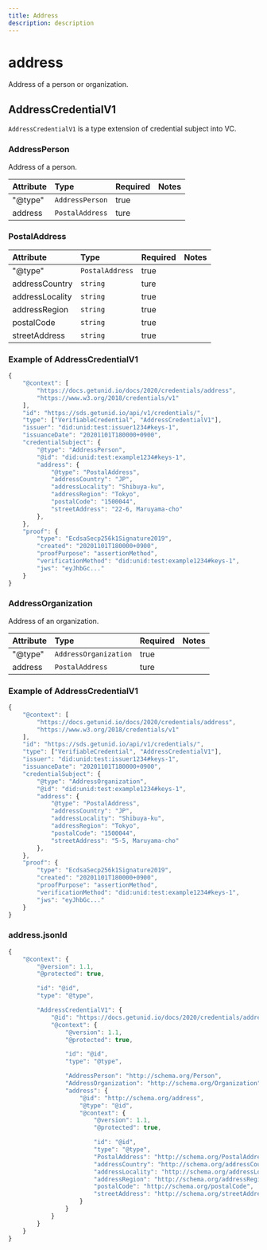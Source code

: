 ```yaml
---
title: Address
description: description
---
```


# address

Address of a person or organization.

## AddressCredentialV1

`AddressCredentialV1` is a type extension of credential subject into VC.

### AddressPerson

Address of a person.

| Attribute | Type | Required | Notes |
| :--- | :--- | :--- | :--- |
| "@type" | `AddressPerson` | true |  |
| address | `PostalAddress` | ture |  |

### PostalAddress

| Attribute | Type | Required | Notes |
| :--- | :--- | :--- | :--- |
| "@type" | `PostalAddress` | true |  |
| addressCountry | `string` | ture |  |
| addressLocality | `string` | true |  |
| addressRegion | `string` | true |  |
| postalCode | `string` | true |  |
| streetAddress | `string` | true |  |

### Example of AddressCredentialV1

```javascript
{
    "@context": [
        "https://docs.getunid.io/docs/2020/credentials/address",
        "https://www.w3.org/2018/credentials/v1"
    ],
    "id": "https://sds.getunid.io/api/v1/credentials/",
    "type": ["VerifiableCredential", "AddressCredentialV1"],
    "issuer": "did:unid:test:issuer1234#keys-1",
    "issuanceDate": "20201101T180000+0900",
    "credentialSubject": {
        "@type": "AddressPerson",
        "@id": "did:unid:test:example1234#keys-1",
        "address": {
            "@type": "PostalAddress",
            "addressCountry": "JP",
            "addressLocality": "Shibuya-ku",
            "addressRegion": "Tokyo",
            "postalCode": "1500044",
            "streetAddress": "22-6, Maruyama-cho"
        },
    },
    "proof": {
        "type": "EcdsaSecp256k1Signature2019",
        "created": "20201101T180000+0900",
        "proofPurpose": "assertionMethod",
        "verificationMethod": "did:unid:test:example1234#keys-1",
        "jws": "eyJhbGc..."
    }
}
```

### AddressOrganization

Address of an organization.

| Attribute | Type | Required | Notes |
| :--- | :--- | :--- | :--- |
| "@type" | `AddressOrganization` | true |  |
| address | `PostalAddress` | ture |  |

### Example of AddressCredentialV1

```javascript
{
    "@context": [
        "https://docs.getunid.io/docs/2020/credentials/address",
        "https://www.w3.org/2018/credentials/v1"
    ],
    "id": "https://sds.getunid.io/api/v1/credentials/",
    "type": ["VerifiableCredential", "AddressCredentialV1"],
    "issuer": "did:unid:test:issuer1234#keys-1",
    "issuanceDate": "20201101T180000+0900",
    "credentialSubject": {
        "@type": "AddressOrganization",
        "@id": "did:unid:test:example1234#keys-1",
        "address": {
            "@type": "PostalAddress",
            "addressCountry": "JP",
            "addressLocality": "Shibuya-ku",
            "addressRegion": "Tokyo",
            "postalCode": "1500044",
            "streetAddress": "5-5, Maruyama-cho"
        },
    },
    "proof": {
        "type": "EcdsaSecp256k1Signature2019",
        "created": "20201101T180000+0900",
        "proofPurpose": "assertionMethod",
        "verificationMethod": "did:unid:test:example1234#keys-1",
        "jws": "eyJhbGc..."
    }
}
```

### address.jsonld

```javascript
{
    "@context": {
        "@version": 1.1,
        "@protected": true,

        "id": "@id",
        "type": "@type",

        "AddressCredentialV1": {
            "@id": "https://docs.getunid.io/docs/2020/credentials/address#AddressCredentialV1",
            "@context": {
                "@version": 1.1,
                "@protected": true,

                "id": "@id",
                "type": "@type",

                "AddressPerson": "http://schema.org/Person",
                "AddressOrganization": "http://schema.org/Organization",
                "address": {
                    "@id": "http://schema.org/address",
                    "@type": "@id",
                    "@context": {
                        "@version": 1.1,
                        "@protected": true,

                        "id": "@id",
                        "type": "@type",
                        "PostalAddress": "http://schema.org/PostalAddress",
                        "addressCountry": "http://schema.org/addressCountry",
                        "addressLocality": "http://schema.org/addressLocality",
                        "addressRegion": "http://schema.org/addressRegion",
                        "postalCode": "http://schema.org/postalCode",
                        "streetAddress": "http://schema.org/streetAddress"
                    }
                }
            }
        }
    }
}
```


